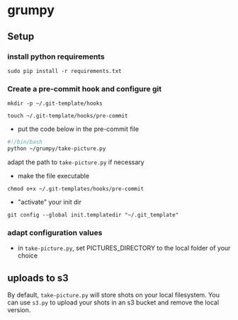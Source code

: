 # grumpy

## Setup

### install python requirements

`sudo pip install -r requirements.txt`

### Create a pre-commit hook and configure git

`mkdir -p ~/.git-template/hooks`

`touch ~/.git-template/hooks/pre-commit`

- put the code below in the pre-commit file

```bash
#!/bin/bash
python ~/grumpy/take-picture.py
```

adapt the path to `take-picture.py` if necessary

- make the file executable

`chmod o+x ~/.git-templates/hooks/pre-commit`

- "activate" your init dir

`git config --global init.templatedir "~/.git_template"`

### adapt configuration values

- in `take-picture.py`, set PICTURES_DIRECTORY to the local folder of your choice

## uploads to s3

By default, `take-picture.py` will store shots on your local filesystem. You can use `s3.py` to upload your shots in an s3 bucket and remove the local version.
